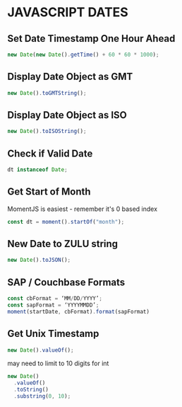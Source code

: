 # JAVASCRIPT DATES

## Set Date Timestamp One Hour Ahead

```javascript
new Date(new Date().getTime() + 60 * 60 * 1000);
```

## Display Date Object as GMT

```javascript
new Date().toGMTString();
```

## Display Date Object as ISO

```javascript
new Date().toISOString();
```

## Check if Valid Date

```javascript
dt instanceof Date;
```

## Get Start of Month

MomentJS is easiest - remember it's 0 based index

```javascript
const dt = moment().startOf("month");
```

## New Date to ZULU string

```javascript
new Date().toJSON();
```

## SAP / Couchbase Formats

```javascript
const cbFormat = ‘MM/DD/YYYY’;
const sapFormat = ‘YYYYMMDD’;
moment(startDate, cbFormat).format(sapFormat)
```

## Get Unix Timestamp

```javascript
new Date().valueOf();
```

may need to limit to 10 digits for int

```javascript
new Date()
  .valueOf()
  .toString()
  .substring(0, 10);
```
